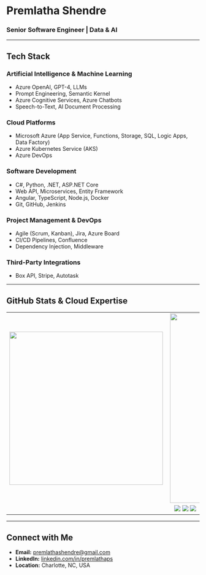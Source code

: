 # Premlatha Shendre  
### Senior Software Engineer | Data & AI 

---

## **Tech Stack**  

### **Artificial Intelligence & Machine Learning**  
- Azure OpenAI, GPT-4, LLMs  
- Prompt Engineering, Semantic Kernel  
- Azure Cognitive Services, Azure Chatbots  
- Speech-to-Text, AI Document Processing  

### **Cloud Platforms**  
- Microsoft Azure (App Service, Functions, Storage, SQL, Logic Apps, Data Factory)  
- Azure Kubernetes Service (AKS)  
- Azure DevOps  

### **Software Development**  
- C#, Python, .NET, ASP.NET Core  
- Web API, Microservices, Entity Framework  
- Angular, TypeScript, Node.js, Docker  
- Git, GitHub, Jenkins  

### **Project Management & DevOps**  
- Agile (Scrum, Kanban), Jira, Azure Board  
- CI/CD Pipelines, Confluence  
- Dependency Injection, Middleware  

### **Third-Party Integrations**  
- Box API, Stripe, Autotask  

---

## **GitHub Stats & Cloud Expertise**  

<center>
<table>
  <tr>
      <td><img width="400px" align="left" src="https://github-readme-stats.vercel.app/api/top-langs/?username=Premlatha&hide=css,html&layout=compact" /></td>
      <td><img width="495px" align="left" src="https://github-readme-stats.vercel.app/api?username=Premlatha&theme=default&count_private=true&show_icons=true&hide=contribs,prs" /></td>
  </tr>   
  <tr>
      <td colspan="2" align="center">
          <img src="https://img.shields.io/badge/Microsoft%20Azure-0078D4?style=for-the-badge&logo=microsoft-azure&logoColor=white" />
          <img src="https://img.shields.io/badge/Azure%20Functions-4285F4?style=for-the-badge&logo=azure-functions&logoColor=white" />
          <img src="https://img.shields.io/badge/Azure%20Kubernetes%20Service-326CE5?style=for-the-badge&logo=kubernetes&logoColor=white" />
      </td>
  </tr>
</table>
</center>

---

## **Connect with Me**  
- **Email:** premlathashendre@gmail.com  
- **LinkedIn:** [linkedin.com/in/premlathaps](https://www.linkedin.com/in/premlathaps)  
- **Location:** Charlotte, NC, USA  
